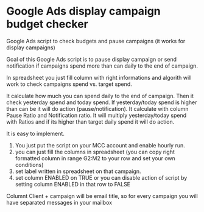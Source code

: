 # Google Ads display campaign budget checker
Google Ads script to check budgets and pause campaigns (it works for display campaigns)

Goal of this Google Ads script is to pause display campaign or send notification if campaigns spend more than can daily to the end of campaign.

In spreadsheet you just fill column with right informations and algorith will work to check campaigns spend vs. target spend.

It calculate how much you can spend daily to the end of campaign. Then it check yesterday spend and today spend. If yesterday/today spend is higher than can be it will do action (pause/notification). It calculate with column Pause Ratio and Notification ratio. It will multiply yesterday/today spend with Ratios and if its higher than target daily spend it will do action.

It is easy to implement. 

1) You just put the script on your MCC account and enable hourly run.
2) you can just fill the columns in spreadsheet (you can copy right formatted column in range G2:M2 to your row and set your own conditions)
3) set label written in spreadsheet on that campaign.
4) set column ENABLED on TRUE or you can disable action of script by setting column ENABLED in that row to FALSE

Columnt Client + campaign will be email title, so for every campaign you will have separated messages in your mailbox
